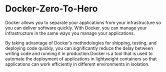 # Docker-Zero-To-Hero

Docker allows you to separate your applications from your infrastructure so you can deliver software quickly. With Docker, you can manage your infrastructure in the same ways you manage your applications.

By taking advantage of Docker’s methodologies for shipping, testing, and deploying code quickly, you can significantly reduce the delay between writing code and running it in production.Docker is a tool that is used to automate the deployment of applications in lightweight containers so that applications can work efficiently in different environments in isolation.
